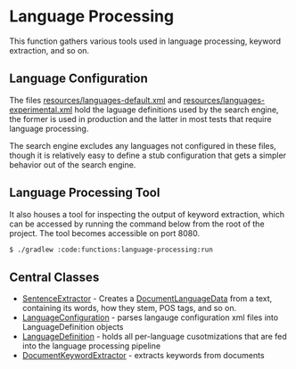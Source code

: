 # Language Processing

This function gathers various tools used in language processing,
keyword extraction, and so on.

## Language Configuration

The files [resources/languages-default.xml](resources/languages-default.xml) and [resources/languages-experimental.xml](resources/languages-experimental.xml) hold the laguage definitions used by the search engine,
the former is used in production and the latter in most tests that require language processing. 

The search engine excludes any languages not configured in these files, though it is relatively easy to define a stub
configuration that gets a simpler behavior out of the search engine.  

## Language Processing Tool

It also houses a tool for inspecting the output of keyword extraction,
which can be accessed by running the command below from the root of the project.
The tool becomes accessible on port 8080.

```bash
$ ./gradlew :code:functions:language-processing:run
```

## Central Classes

* [SentenceExtractor](java/nu/marginalia/language/sentence/SentenceExtractor.java) - 
Creates a [DocumentLanguageData](java/nu/marginalia/language/model/DocumentLanguageData.java) from a text, containing
its words, how they stem, POS tags, and so on. 
* [LanguageConfiguration](java/nu/marginalia/language/config/LanguageConfiguration.java) - parses langauge configuration xml files into LanguageDefinition objects
* [LanguageDefinition](java/nu/marginalia/language/model/LanguageDefinition.java) - holds all per-language cusotmizations that are fed into the language processing pipeline
* [DocumentKeywordExtractor](java/nu/marginalia/keyword/DocumentKeywordExtractor.java) - extracts keywords from documents
